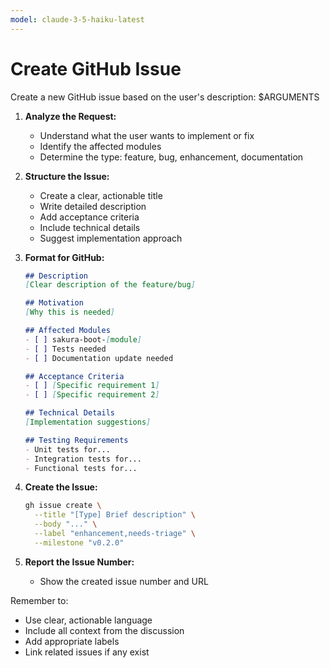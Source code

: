 ```yaml
---
model: claude-3-5-haiku-latest
---
```


# Create GitHub Issue

Create a new GitHub issue based on the user's description: $ARGUMENTS

1. **Analyze the Request:**
    - Understand what the user wants to implement or fix
    - Identify the affected modules
    - Determine the type: feature, bug, enhancement, documentation

2. **Structure the Issue:**
    - Create a clear, actionable title
    - Write detailed description
    - Add acceptance criteria
    - Include technical details
    - Suggest implementation approach

3. **Format for GitHub:**
   ```markdown
   ## Description
   [Clear description of the feature/bug]
   
   ## Motivation
   [Why this is needed]
   
   ## Affected Modules
   - [ ] sakura-boot-[module]
   - [ ] Tests needed
   - [ ] Documentation update needed
   
   ## Acceptance Criteria
   - [ ] [Specific requirement 1]
   - [ ] [Specific requirement 2]
   
   ## Technical Details
   [Implementation suggestions]
   
   ## Testing Requirements
   - Unit tests for...
   - Integration tests for...
   - Functional tests for...
   ```

4. **Create the Issue:**
   ```bash
   gh issue create \
     --title "[Type] Brief description" \
     --body "..." \
     --label "enhancement,needs-triage" \
     --milestone "v0.2.0"
   ```

5. **Report the Issue Number:**
    - Show the created issue number and URL

Remember to:

- Use clear, actionable language
- Include all context from the discussion
- Add appropriate labels
- Link related issues if any exist